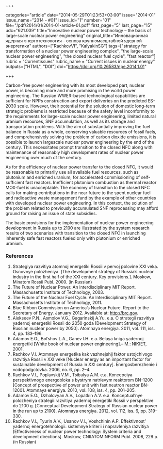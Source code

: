 +++

categories="article"
date="2014-05-29T01:23:53+03:00"
issue="2014-01"
issue_name="2014 - #01"
issue_id="1"
number="01"
file="/pdf/2014/01/2014-01-article-01.pdf"
first_page="5"
last_page="15"
udc="621.039"
title="Innovative nuclear power technology – the basis of large-scale nuclear power engineering"
original_title="Инновационная ядерная энерготехнология – основа крупномасштабной ядерной энергетики"
authors=["RachkovVI", "KalyakinSG"]
tags=["strategy for transformation of a nuclear power engineering complex", "the large-scale nuclear power engineering", "the closed nuclear fuel cycle", "fast reactor"]
rubric = "Сurrentissues"
rubric_name = "Current issues in nuclear energy"
outputs=["HTML", "DOI"]
doi="https://doi.org/10.26583/npe.2014.1.01"

+++

Carbon-free power engineering with its most developed part, nuclear power, is becoming more and more promising in the world power engineering. The Russian WWER-based technological capabilities are sufficient for NPPs construction and export deliveries on the predicted ES-2030 scale. However, their potential for the solution of domestic long-term strategic problems is restricted because of the safety level inconformity to the requirements for large-scale nuclear power engineering, limited natural uranium resources, SNF accumulation, as well as its storage and transportation problems. With the aim of substantially improving the fuel balance in Russia as a whole, conserving valuable resources of fossil fuels, and comprehensively solving the problem of carbon dioxide emissions, it is possible to launch largescale nuclear power engineering by the end of the century. This necessitates prompt transition to the closed NFC along with maintenance of reasonably high development rates of nuclear power engineering over much of the century.

As for the efficiency of nuclear power transfer to the closed NFC, it would be reasonable to primarily use all available fuel resources, such as plutonium and enriched uranium, for accelerated commissioning of self-sufficient fast reactors. Inefficient plutonium combustion as thermal reactor MOX-fuel is unacceptable. The economy of transition to the closed NFC calls for making contributions in the near future to the spent nuclear fuel and radioactive waste management fund by the example of other countries with developed nuclear power engineering. In this context, the solution of the problem related to previously accumulated SNF reprocessing may afford ground for raising an issue of state subsidies.

The basic provisions for the implementation of nuclear power engineering development in Russia up to 2100 are illustrated by the system research results of two scenarios with transition to the closed NFC in launching inherently safe fast reactors fueled only with plutonium or enriched uranium.

### References

1. Strategiya razvitiya atomnoj energetiki Rossii v pervoj polovine XXI veka. Osnovnye polozheniya. [The development strategy of Russia’s nuclear industry in the first half of the XXI century. Key provisions.]. Moskow, Minatom Rossii Publ. 2000. (in Russian)
2. The Future of Nuclear Power. An Interdisciplinary MIT Report. Massachusetts Institute of Technology, 2003.
3. The Future of the Nuclear Fuel Cycle. An Interdisciplinary MIT Report. Massachusetts Institute of Technology, 2011.
4. Blue Ribbon Commission on America’s Nuclear Future. Report to the Secretary of Energy. January 2012. Available at: http://brc.gov.
5. Alekseev P.N., Asmolov V.G., Gagarinskij A.Yu. e.a. O strategii razvitiya yadernoj energetiki Rossii do 2050 goda [Development Strategy of Russian nuclear power by 2050]. Atomnaya energiya. 2011, vol. 111, iss. 4, pp. 183–196.
6. Adamov E.O., Bol’shov L.A., Ganev I.H. e.a. Belaya kniga yadernoj energetiki [White book of nuclear power engineering].– M.: NIKIET, 2001.
7. Rachkov V.I. Atomnaya energetika kak vazhnejshij faktor ustojchivogo razvitiya Rossii v XXI veke [Nuclear energy as an important factor for sustainable development of Russia in XXI century]. Energosberezhenie i vodopodgotovka. 2006, no. 6, pp. 2–4.
8. Rachkov V.I., Poplavskij V.M., Tsibulya A.M. e.a. Koncepciya perspektivnogo energobloka s bystrym natrievym reaktorom BN-1200 [Concept of prospective of power unit with fast neutron reactor BN-1200]. Atomnaya energiya. 2010, vol. 108, iss. 4, pp. 201–205.
9. Adamov E.O., Dzhalovyan A.V., Lopatkin A.V. e.a. Konceptual’nye polozheniya strategii razvitiya yadernoj energetiki Rossii v perspektive do 2100 g. [Conceptual Development Strategy of Russian nuclear power in the run up to 2100]. Atomnaya energiya. 2012, vol. 112, iss. 6, pp. 319–330.
10. Rachkov V.I., Tyurin A.V., Usanov V.I., Voshchinin A.P. Effektivnost’ yadernoj energotehnologii: sistemnye kriterii i napravleniya razvitiya [Effectiveness of nuclear power technology: System criteria and development directions]. Moskow, CNIIATOMINFORM Publ. 2008, 228 p. (in Russian)